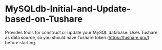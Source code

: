 # MySQLdb-Initial-and-Update-based-on-Tushare
Provides tools for construct or update your MySQL database. Uses Tushare as data source, so you should have Tushare token (https://tushare.pro/) before starting.
